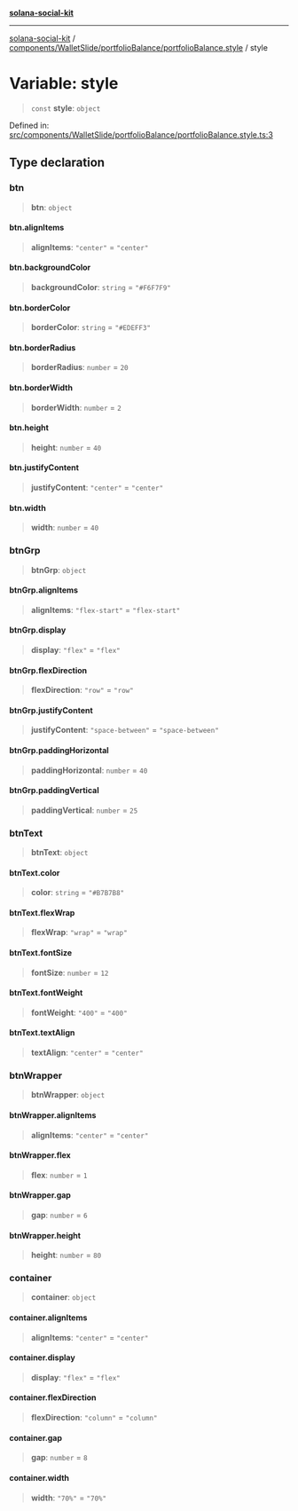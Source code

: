 [**solana-social-kit**](../../../../../README.md)

***

[solana-social-kit](../../../../../README.md) / [components/WalletSlide/portfolioBalance/portfolioBalance.style](../README.md) / style

# Variable: style

> `const` **style**: `object`

Defined in: [src/components/WalletSlide/portfolioBalance/portfolioBalance.style.ts:3](https://github.com/SendArcade/solana-social-starter/blob/03568260ca96ed63f77049843c721de1cb011893/src/components/WalletSlide/portfolioBalance/portfolioBalance.style.ts#L3)

## Type declaration

### btn

> **btn**: `object`

#### btn.alignItems

> **alignItems**: `"center"` = `"center"`

#### btn.backgroundColor

> **backgroundColor**: `string` = `"#F6F7F9"`

#### btn.borderColor

> **borderColor**: `string` = `"#EDEFF3"`

#### btn.borderRadius

> **borderRadius**: `number` = `20`

#### btn.borderWidth

> **borderWidth**: `number` = `2`

#### btn.height

> **height**: `number` = `40`

#### btn.justifyContent

> **justifyContent**: `"center"` = `"center"`

#### btn.width

> **width**: `number` = `40`

### btnGrp

> **btnGrp**: `object`

#### btnGrp.alignItems

> **alignItems**: `"flex-start"` = `"flex-start"`

#### btnGrp.display

> **display**: `"flex"` = `"flex"`

#### btnGrp.flexDirection

> **flexDirection**: `"row"` = `"row"`

#### btnGrp.justifyContent

> **justifyContent**: `"space-between"` = `"space-between"`

#### btnGrp.paddingHorizontal

> **paddingHorizontal**: `number` = `40`

#### btnGrp.paddingVertical

> **paddingVertical**: `number` = `25`

### btnText

> **btnText**: `object`

#### btnText.color

> **color**: `string` = `"#B7B7B8"`

#### btnText.flexWrap

> **flexWrap**: `"wrap"` = `"wrap"`

#### btnText.fontSize

> **fontSize**: `number` = `12`

#### btnText.fontWeight

> **fontWeight**: `"400"` = `"400"`

#### btnText.textAlign

> **textAlign**: `"center"` = `"center"`

### btnWrapper

> **btnWrapper**: `object`

#### btnWrapper.alignItems

> **alignItems**: `"center"` = `"center"`

#### btnWrapper.flex

> **flex**: `number` = `1`

#### btnWrapper.gap

> **gap**: `number` = `6`

#### btnWrapper.height

> **height**: `number` = `80`

### container

> **container**: `object`

#### container.alignItems

> **alignItems**: `"center"` = `"center"`

#### container.display

> **display**: `"flex"` = `"flex"`

#### container.flexDirection

> **flexDirection**: `"column"` = `"column"`

#### container.gap

> **gap**: `number` = `8`

#### container.width

> **width**: `"70%"` = `"70%"`
